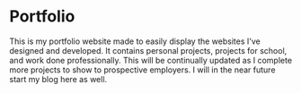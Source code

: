 # Portfolio

This is my portfolio website made to easily display the websites I've designed and developed.
It contains personal projects, projects for school, and work done professionally. 
This will be continually updated as I complete more projects to show to prospective
employers. I will in the near future start my blog here as well.
